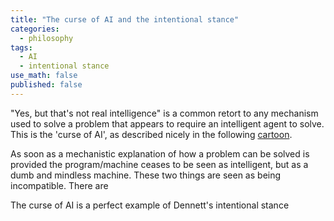 ```yaml
---
title: "The curse of AI and the intentional stance"
categories:
  - philosophy
tags:
  - AI
  - intentional stance
use_math: false
published: false
---
```


"Yes, but that's not real intelligence" is a common retort to any mechanism used to solve a problem that appears to require an intelligent agent to solve. This is the 'curse of AI', as described nicely in the following [cartoon](http://comic.artificial-intelligence.com/ai-comics-0007.pdf).

As soon as a mechanistic explanation of how a problem can be solved is provided the program/machine ceases to be seen as intelligent, but as a dumb and mindless machine. These two things are seen as being incompatible. There are 

The curse of AI is a perfect example of Dennett's intentional stance
